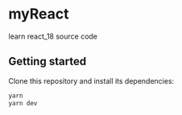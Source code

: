 # myReact

learn react_18 source code



## Getting started

Clone this repository and install its dependencies:

```bash
yarn 
yarn dev
```
